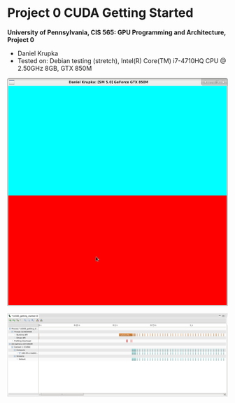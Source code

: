 Project 0 CUDA Getting Started
====================

**University of Pennsylvania, CIS 565: GPU Programming and Architecture, Project 0**

* Daniel Krupka
* Tested on: Debian testing (stretch), Intel(R) Core(TM) i7-4710HQ CPU @ 2.50GHz 8GB, GTX 850M

![](images/program.png)

![](images/profile.png)


